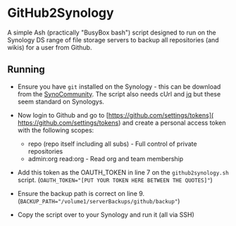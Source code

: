 # GitHub2Synology

A simple Ash (practically "BusyBox bash") script designed to run on the Synology DS range of file storage servers to backup all repositories (and wikis) for a user from Github.

## Running

- Ensure you have `git` installed on the Synology - this can be download from the [SynoCommunity](https://synocommunity.com/). The script also needs cUrl and [jq](https://stedolan.github.io/jq/) but these seem standard on Synologys.

- Now login to Github and go to [https://github.com/settings/tokens]( https://github.com/settings/tokens) and create a personal access token with the following scopes:
    - repo (repo itself including all subs) - Full control of private repositories
    - admin:org read:org - Read org and team membership

- Add this token as the OAUTH_TOKEN in line 7 on the `github2synology.sh` script. (`OAUTH_TOKEN="[PUT YOUR TOKEN HERE BETWEEN THE QUOTES]"`)
- Ensure the backup path is correct on line 9. (`BACKUP_PATH="/volume1/serverBackups/github/backup"`)
- Copy the script over to your Synology and run it (all via SSH)
